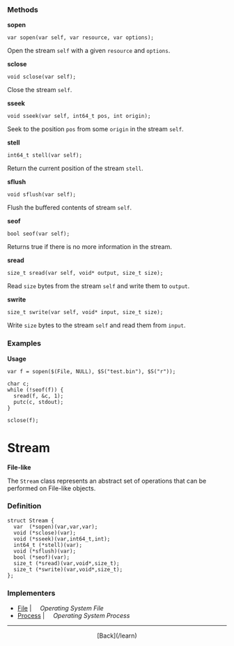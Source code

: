   <div class="row">
  <div class="col-xs-6 col-md-6">

### Methods

__sopen__

    var sopen(var self, var resource, var options);

Open the stream `self` with a given `resource` and `options`.

__sclose__

    void sclose(var self);

Close the stream `self`.

__sseek__

    void sseek(var self, int64_t pos, int origin);

Seek to the position `pos` from some `origin` in the stream `self`.

__stell__

    int64_t stell(var self);

Return the current position of the stream `stell`.

__sflush__

    void sflush(var self);

Flush the buffered contents of stream `self`.

__seof__

    bool seof(var self);

Returns true if there is no more information in the stream.

__sread__

    size_t sread(var self, void* output, size_t size);

Read `size` bytes from the stream `self` and write them to `output`.

__swrite__

    size_t swrite(var self, void* input, size_t size);

Write `size` bytes to the stream `self` and read them from `input`.

### Examples

__Usage__

    var f = sopen($(File, NULL), $S("test.bin"), $S("r"));
    
    char c;
    while (!seof(f)) {
      sread(f, &c, 1);
      putc(c, stdout);
    }
    
    sclose(f);
    



  </div>
  <div class="col-xs-6 col-md-6">

# Stream
__File-like__

The `Stream` class represents an abstract set of operations that can be performed on File-like objects.

### Definition

    struct Stream {
      var  (*sopen)(var,var,var);
      void (*sclose)(var);
      void (*sseek)(var,int64_t,int);
      int64_t (*stell)(var);
      void (*sflush)(var);
      bool (*seof)(var);
      size_t (*sread)(var,void*,size_t);
      size_t (*swrite)(var,void*,size_t);
    };
    

### Implementers

* <span class="docitem">[File](/learn/file)</span> | &nbsp; &nbsp;   _Operating System File_
* <span class="docitem">[Process](/learn/process)</span> | &nbsp; &nbsp;   _Operating System Process_

* * *

  <p style="text-align:center;">
[Back](/learn)
  </p>

  </div>
  </div>

